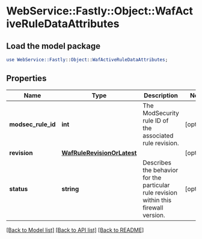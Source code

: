 # WebService::Fastly::Object::WafActiveRuleDataAttributes

## Load the model package
```perl
use WebService::Fastly::Object::WafActiveRuleDataAttributes;
```

## Properties
Name | Type | Description | Notes
------------ | ------------- | ------------- | -------------
**modsec_rule_id** | **int** | The ModSecurity rule ID of the associated rule revision. | [optional] 
**revision** | [**WafRuleRevisionOrLatest**](WafRuleRevisionOrLatest.md) |  | [optional] 
**status** | **string** | Describes the behavior for the particular rule revision within this firewall version. | [optional] 

[[Back to Model list]](../README.md#documentation-for-models) [[Back to API list]](../README.md#documentation-for-api-endpoints) [[Back to README]](../README.md)


